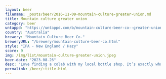```yaml
---
layout: beer
filename: _posts/beer/2016-11-09-mountain-culture-greater-union.md
title: Mountain culture greater union
category: beer
untappd: "https://untappd.com/b/mountain-culture-beer-co--greater-union/5150653"
country: "Australia"
brewery: "Mountain Culture Beer Co."
breweryURL: "/brewery/mountain-culture-beer-co.html"
style: "IPA - New England / Hazy"
score: 9
img: /img/list/mountain-culture-greater-union.jpeg
beer-date: "2023-08-26"
desc: "Love finding a colab with my local bottle shop. It’s exactly what you expect from a NEIPA. Juicy and smooth"
permalink: /beer/:title.html
---
```

